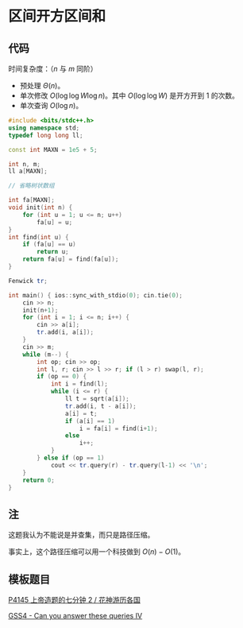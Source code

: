 # 区间开方区间和

## 代码

时间复杂度：（$n$ 与 $m$ 同阶）

- 预处理 $\Theta(n)$。
- 单次修改 $O(\log \log W \log n)$。其中 $O(\log \log W)$ 是开方开到 $1$ 的次数。
- 单次查询 $O(\log n)$。

```cpp
#include <bits/stdc++.h>
using namespace std;
typedef long long ll;

const int MAXN = 1e5 + 5;

int n, m;
ll a[MAXN];

// 省略树状数组

int fa[MAXN];
void init(int n) {
    for (int u = 1; u <= n; u++)
        fa[u] = u;
}
int find(int u) {
    if (fa[u] == u)
        return u;
    return fa[u] = find(fa[u]);
}

Fenwick tr;

int main() { ios::sync_with_stdio(0); cin.tie(0);
    cin >> n;
    init(n+1);
    for (int i = 1; i <= n; i++) {
        cin >> a[i];
        tr.add(i, a[i]);
    }
    cin >> m;
    while (m--) {
        int op; cin >> op;
        int l, r; cin >> l >> r; if (l > r) swap(l, r);
        if (op == 0) {
            int i = find(l);
            while (i <= r) {
                ll t = sqrt(a[i]);
                tr.add(i, t - a[i]);
                a[i] = t;
                if (a[i] == 1)
                    i = fa[i] = find(i+1);
                else
                    i++;
            }
        } else if (op == 1)
            cout << tr.query(r) - tr.query(l-1) << '\n';
    }
    return 0;
}
```

## 注

这题我认为不能说是并查集，而只是路径压缩。

事实上，这个路径压缩可以用一个科技做到 $O(n) - O(1)$。

## 模板题目

[P4145 上帝造题的七分钟 2 / 花神游历各国](https://www.luogu.com.cn/problem/P4145)

[GSS4 - Can you answer these queries IV](https://www.luogu.com.cn/problem/SP2713)